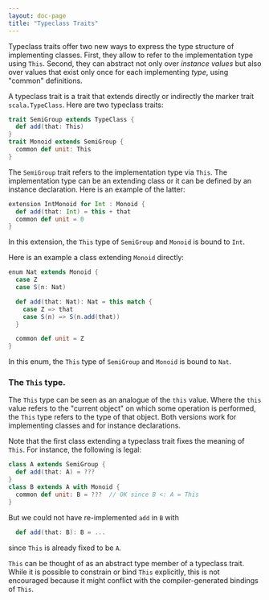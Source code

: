 ```yaml
---
layout: doc-page
title: "Typeclass Traits"
---
```


Typeclass traits offer two new ways to express the type structure of implementing classes. First, they allow to refer to the implementation type using `This`. Second, they can abstract not only over _instance values_ but also over values that exist only once for each implementing _type_, using "common" definitions.

A typeclass trait is a trait that extends directly or indirectly the marker trait `scala.TypeClass`. Here are two typeclass traits:
```scala
trait SemiGroup extends TypeClass {
  def add(that: This)
}
trait Monoid extends SemiGroup {
  common def unit: This
}
```
The `SemiGroup` trait refers to the implementation type via `This`. The implementation type can be
an extending class or it can be defined by an instance declaration. Here is an example of the latter:

```scala
extension IntMonoid for Int : Monoid {
  def add(that: Int) = this + that
  common def unit = 0
}
```
In this extension, the `This` type of `SemiGroup` and `Monoid` is bound to `Int`.

Here is an example a class extending `Monoid` directly:

```scala
enum Nat extends Monoid {
  case Z
  case S(n: Nat)

  def add(that: Nat): Nat = this match {
    case Z => that
    case S(n) => S(n.add(that))
  }

  common def unit = Z
}
```

In this enum, the `This` type of `SemiGroup` and `Monoid` is bound to `Nat`.

### The `This` type.

The `This` type can be seen as an analogue of the `this` value. Where the `this` value refers to the "current object" on which some operation is performed, the `This` type refers to the type of that object. Both versions work for implementing classes and for instance declarations.

Note that the first class extending a typeclass trait fixes the meaning of `This`. For instance, the following is legal:

```scala
class A extends SemiGroup {
  def add(that: A) = ???
}
class B extends A with Monoid {
  common def unit: B = ???  // OK since B <: A = This
}
```
But we could not have re-implemented `add` in `B` with
```scala
  def add(that: B): B = ...
```
since `This` is already fixed to be `A`.

`This` can be thought of as an abstract type member of a typeclass trait. While it is possible to constrain or bind `This` explicitly, this is not encouraged because it might conflict with the compiler-generated bindings of `This`.
